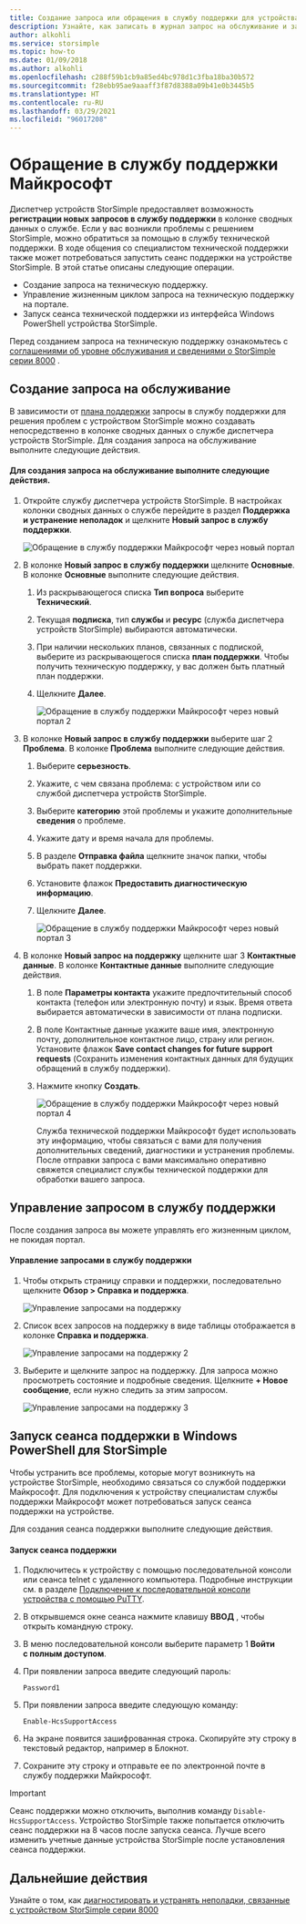 ```yaml
---
title: Создание запроса или обращения в службу поддержки для устройства StorSimple серии 8000
description: Узнайте, как записать в журнал запрос на обслуживание и запустить сеанс поддержки на устройстве StorSimple серии 8000.
author: alkohli
ms.service: storsimple
ms.topic: how-to
ms.date: 01/09/2018
ms.author: alkohli
ms.openlocfilehash: c288f59b1cb9a85ed4bc978d1c3fba18ba30b572
ms.sourcegitcommit: f28ebb95ae9aaaff3f87d8388a09b41e0b3445b5
ms.translationtype: HT
ms.contentlocale: ru-RU
ms.lasthandoff: 03/29/2021
ms.locfileid: "96017208"
---
```

# <a name="contact-microsoft-support"></a>Обращение в службу поддержки Майкрософт

Диспетчер устройств StorSimple предоставляет возможность **регистрации новых запросов в службу поддержки** в колонке сводных данных о службе. Если у вас возникли проблемы с решением StorSimple, можно обратиться за помощью в службу технической поддержки. В ходе общения со специалистом технической поддержки также может потребоваться запустить сеанс поддержки на устройстве StorSimple. В этой статье описаны следующие операции.

* Создание запроса на техническую поддержку.
* Управление жизненным циклом запроса на техническую поддержку на портале.
* Запуск сеанса технической поддержки из интерфейса Windows PowerShell устройства StorSimple.

Перед созданием запроса на техническую поддержку ознакомьтесь с [соглашениями об уровне обслуживания и сведениями о StorSimple серии 8000](./storsimple-8000-support-options.md) .

## <a name="create-a-support-request"></a>Создание запроса на обслуживание

В зависимости от [плана поддержки](https://azure.microsoft.com/support/plans/) запросы в службу поддержки для решения проблем с устройством StorSimple можно создавать непосредственно в колонке сводных данных о службе диспетчера устройств StorSimple. Для создания запроса на обслуживание выполните следующие действия.

#### <a name="to-create-a-support-request"></a>Для создания запроса на обслуживание выполните следующие действия.

1. Откройте службу диспетчера устройств StorSimple. В настройках колонки сводных данных о службе перейдите в раздел **Поддержка и устранение неполадок** и щелкните **Новый запрос в службу поддержки**.
     
    ![Обращение в службу поддержки Майкрософт через новый портал](./media/storsimple-8000-contact-microsoft-support/contactsupport1.png)
   
2. В колонке **Новый запрос в службу поддержки** щелкните **Основные**. В колонке **Основные** выполните следующие действия.
   1. Из раскрывающегося списка **Тип вопроса** выберите **Технический**.
   2. Текущая **подписка**, тип **службы** и **ресурс** (служба диспетчера устройств StorSimple) выбираются автоматически. 
   3. При наличии нескольких планов, связанных с подпиской, выберите из раскрывающегося списка **план поддержки**. Чтобы получить техническую поддержку, у вас должен быть платный план поддержки.
   4. Щелкните **Далее**.

       ![Обращение в службу поддержки Майкрософт через новый портал 2](./media/storsimple-8000-contact-microsoft-support/contactsupport2.png)

3. В колонке **Новый запрос в службу поддержки** выберите шаг 2 **Проблема**. В колонке **Проблема** выполните следующие действия.
    
    1. Выберите **серьезность**.
    2. Укажите, с чем связана проблема: с устройством или со службой диспетчера устройств StorSimple.
    3. Выберите **категорию** этой проблемы и укажите дополнительные **сведения** о проблеме.
    4. Укажите дату и время начала для проблемы.
    5. В разделе **Отправка файла** щелкните значок папки, чтобы выбрать пакет поддержки.
    6. Установите флажок **Предоставить диагностическую информацию**.
    7. Щелкните **Далее**.

       ![Обращение в службу поддержки Майкрософт через новый портал 3](./media/storsimple-8000-contact-microsoft-support/contactsupport3.png) 

4. В колонке **Новый запрос на поддержку** щелкните шаг 3 **Контактные данные**. В колонке **Контактные данные** выполните следующие действия.

   1. В поле **Параметры контакта** укажите предпочтительный способ контакта (телефон или электронную почту) и язык. Время ответа выбирается автоматически в зависимости от плана подписки.
   2. В поле Контактные данные укажите ваше имя, электронную почту, дополнительное контактное лицо, страну или регион. Установите флажок **Save contact changes for future support requests** (Сохранить изменения контактных данных для будущих обращений в службу поддержки).
   3. Нажмите кнопку **Создать**.
   
       ![Обращение в службу поддержки Майкрософт через новый портал 4](./media/storsimple-8000-contact-microsoft-support/contactsupport5.png)   

      Служба технической поддержки Майкрософт будет использовать эту информацию, чтобы связаться с вами для получения дополнительных сведений, диагностики и устранения проблемы.
      После отправки запроса с вами максимально оперативно свяжется специалист службы технической поддержки для обработки вашего запроса.

## <a name="manage-a-support-request"></a>Управление запросом в службу поддержки

После создания запроса вы можете управлять его жизненным циклом, не покидая портал.

#### <a name="to-manage-your-support-requests"></a>Управление запросами в службу поддержки

1. Чтобы открыть страницу справки и поддержки, последовательно щелкните **Обзор > Справка и поддержка**.

    ![Управление запросами на поддержку](./media/storsimple-8000-contact-microsoft-support/managesupport1.png)

2. Список всех запросов на поддержку в виде таблицы отображается в колонке **Справка и поддержка**.

    ![Управление запросами на поддержку 2](./media/storsimple-8000-contact-microsoft-support/managesupport2.png)

3. Выберите и щелкните запрос на поддержку. Для запроса можно просмотреть состояние и подробные сведения. Щелкните **+ Новое сообщение**, если нужно следить за этим запросом.

    ![Управление запросами на поддержку 3](./media/storsimple-8000-contact-microsoft-support/managesupport3.png)

## <a name="start-a-support-session-in-windows-powershell-for-storsimple"></a>Запуск сеанса поддержки в Windows PowerShell для StorSimple

Чтобы устранить все проблемы, которые могут возникнуть на устройстве StorSimple, необходимо связаться со службой поддержки Майкрософт. Для подключения к устройству специалистам службы поддержки Майкрософт может потребоваться запуск сеанса поддержки на устройстве.

Для создания сеанса поддержки выполните следующие действия.

#### <a name="to-start-a-support-session"></a>Запуск сеанса поддержки

1. Подключитесь к устройству с помощью последовательной консоли или сеанса telnet с удаленного компьютера. Подробные инструкции см. в разделе [Подключение к последовательной консоли устройства с помощью PuTTY](storsimple-8000-deployment-walkthrough-u2.md#use-putty-to-connect-to-the-device-serial-console).
2. В открывшемся окне сеанса нажмите клавишу **ВВОД** , чтобы открыть командную строку.
3. В меню последовательной консоли выберите параметр 1 **Войти с полным доступом**.
4. При появлении запроса введите следующий пароль:
   
    `Password1`
5. При появлении запроса введите следующую команду:
   
    `Enable-HcsSupportAccess`
6. На экране появится зашифрованная строка. Скопируйте эту строку в текстовый редактор, например в Блокнот.
7. Сохраните эту строку и отправьте ее по электронной почте в службу поддержки Майкрософт.

> [!IMPORTANT]
> Сеанс поддержки можно отключить, выполнив команду `Disable-HcsSupportAccess`. Устройство StorSimple также попытается отключить сеанс поддержки на 8 часов после запуска сеанса. Лучше всего изменить учетные данные устройства StorSimple после установления сеанса поддержки.


## <a name="next-steps"></a>Дальнейшие действия

Узнайте о том, как [диагностировать и устранять неполадки, связанные с устройством StorSimple серии 8000](storsimple-8000-troubleshoot-deployment.md)